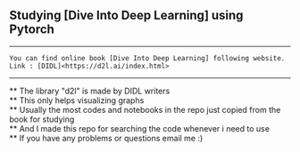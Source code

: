 ## Studying [Dive Into Deep Learning] using Pytorch

***
    You can find online book [Dive Into Deep Learning] following website.
    Link : [DIDL]<https://d2l.ai/index.html>
***

** The library "d2l" is made by DIDL writers  
** This only helps visualizing graphs  
** Usually the most codes and notebooks in the repo just copied from the book for studying  
** And I made this repo for searching the code whenever i need to use  
** If you have any problems or questions email me :)  
